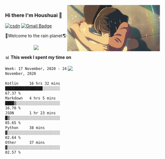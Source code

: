 <img  align='right' height="150" src="https://github.com/LikeRainDay/LikeRainDay/blob/master/pic/img_rain_1.gif?raw=true">



### Hi there I'm Houshuai :lemon:

[![csdn](https://img.shields.io/badge/-csdn-c14438?style=flat-square&logo=c&logoColor=white)](https://blog.csdn.net/qq_15807167)
[![Gmail Badge](https://img.shields.io/badge/-gmail-c14438?style=flat-square&logo=Gmail&logoColor=white&link=mailto:houshuai0816@gmail.com)](mailto:houshuai0816@gmail.com)

🚀Welcome to the rain planet🌎

<center>
<img align='center'  src="https://source.unsplash.com/random/1200x600">
</center>

📊 **This week I spent my time on**

<img align='right'   width="300" src="https://github-readme-stats.vercel.app/api?username=LikeRainDay&show_icons=true&title_color=fff&icon_color=79ff97&text_color=9f9f9f&bg_color=151515">

<!--START_SECTION:waka-->
```text
Week: 17 November, 2020 - 24 November, 2020

Kotlin     16 hrs 32 mins  █████████████████░░░░░░░░   67.37 % 
Markdown   4 hrs 5 mins    ████▒░░░░░░░░░░░░░░░░░░░░   16.70 % 
JSON       1 hr 23 mins    █▒░░░░░░░░░░░░░░░░░░░░░░░   05.65 % 
Python     38 mins         ▓░░░░░░░░░░░░░░░░░░░░░░░░   02.64 % 
Other      37 mins         ▓░░░░░░░░░░░░░░░░░░░░░░░░   02.57 % 
```
<!--END_SECTION:waka-->
